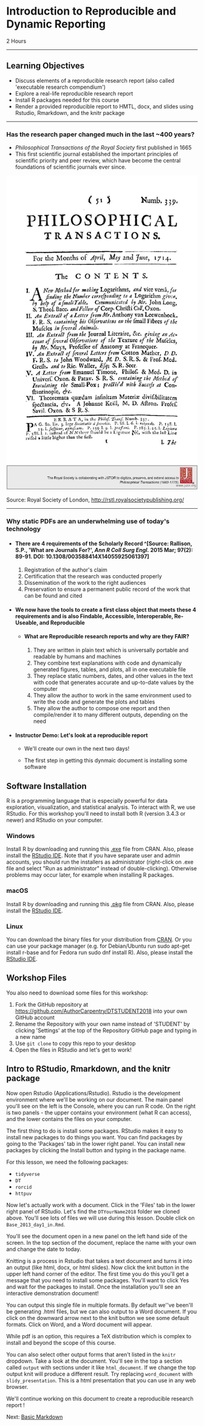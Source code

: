 #  Introduction to Reproducible and Dynamic Reporting
2 Hours

-------------------------

## Learning Objectives

* Discuss elements of a reproducible research report (also called 'executable research compendium')
* Explore a real-life reproducible research report
* Install R packages needed for this course
* Render a provided reproducible report to HMTL, docx, and slides using Rstudio, Rmarkdown, and the knitr package

----------------------------------------------------

### Has the research paper changed much in the last ~400 years?

- _Philosophical Transactions of the Royal Society_ first published in 1665
-  This first scientific journal established the important principles of scientific priority and peer review, which have become the central foundations of scientific journals ever since.

![Transactions of the Royal Society, 1714](img/transactions2.jpg)

Source: Royal Society of London, <http://rstl.royalsocietypublishing.org/>

*****

### Why static PDFs are an underwhelming use of today's technology

- #### There are 4 requirements of the Scholarly Record ^[Source: Rallison, S.P., 'What are Journals For?', _Ann R Coll Surg Engl._ 2015 Mar; 97(2): 89-91. DOI: 10.1308/003588414X14055925061397]

    1. Registration of the author's claim
    2. Certification that the research was conducted properly
    3. Dissemination of the work to the right audiences
    4. Preservation to ensure a permanent public record of the work that can be found and cited


- #### We now have the tools to create a first class object that meets these 4 requirements and is also **Findable, Accessible, Interoperable, Re-Useable, and Reproducible** 

    - #### What are Reproducible research reports and why are they **FAIR**?

        1. They are written in plain text which is universally portable and readable by humans and machines
        1. They combine text explanations with code and dynamically generated figures, tables, and plots, all in one executable file
        1. They replace static numbers, dates, and other values in the text with code that generates accurate and up-to-date values by the computer
        1. They allow the author to work in the same environment used to write the code and generate the plots and tables
        1. They allow the author to compose one report and then compile/render it to many different outputs, depending on the need



- #### Instructor Demo: Let's look at a reproducible report 

    - We'll create our own in the next two days!

    - The first step in getting this dynmaic document is installing some software

## Software Installation

R is a programming language that is especially powerful for data exploration,
visualization, and statistical analysis. To interact with R, we use RStudio.
For this workshop you'll need to install both R (version 3.4.3 or newer) and
RStudio on your computer.  

### Windows
Install R by downloading and running this
[.exe](https://cran.r-project.org/bin/windows/base/release.htm) file from CRAN. 
Also, please install the [RStudio
IDE](https://www.rstudio.com/products/rstudio/download/#download). 
Note that if you have separate user and admin accounts, you should run the 
installers as administrator (right-click on .exe file and select "Run as administrator" 
instead of double-clicking). Otherwise problems may occur later, for example when installing R packages.

### macOS
Install R by downloading and running this
[.pkg](https://cran.r-project.org/bin/macosx/R-latest.pkg) file from CRAN. Also, 
please install the [RStudio
IDE](https://www.rstudio.com/products/rstudio/download/#download).

### Linux
You can download the binary files for your distribution from
[CRAN](https://cran.r-project.org/index.html). Or you can use your package 
manager (e.g. for Debian/Ubuntu run sudo apt-get install r-base and for 
Fedora run sudo dnf install R). Also, please install the [RStudio
IDE](https://www.rstudio.com/products/rstudio/download/#download).


## Workshop Files

You also need to download some files for this workshop:

1. Fork the GitHub repository at <https://github.com/AuthorCarpentry/DTSTUDENT2018> into your own GitHub account
2. Rename the Repository with your own name instead of 'STUDENT' by clicking 'Settings' at the top of the Repository GitHub page and typing in a new name
2. Use `git clone` to copy this repo to your desktop
3. Open the files in RStudio and let's get to work!


## Intro to RStudio, Rmarkdown, and the knitr package

Now open Rstudio (Applications/Rstudio).  Rstudio is the development
environment where we'll be working on our document.  The main panel you'll see
on the left is the Console, where you can run R code.  On the right is two
panels - the upper contains your environment (what R can access), and the lower
contains the files on your computer.  

The first thing to do is install some packages.  RStudio makes it easy to
install new packages to do things you want.  You can find packages by going to
the 'Packages' tab in the lower right panel.  You can install new packages by
clicking the Install button and typing in the package name.  

For this lesson, we need the following packages:

- `tidyverse`
- `DT`
- `rorcid`
- `httpuv`

Now let's actually work with a document.  Click in the 'Files' tab in the lower
right panel of RStudio.  Let's find the `DTYourName2018` folder we cloned above.   You'll see
lots of files we will use during this lesson.  Double click on
`Base_2013_day1_in.Rmd`.  

You'll see the document open in a new panel on the left hand side of the
screen.  In the top section of the document, replace the name with your own and change the date to today.  

Knitting is a process in Rstudio that takes a text document and turns it into
an output (like html, docx, or html slides).  Now click the knit button in the upper
left hand corner of the editor.    The first
time you do this you'll get a message that you need to install some packages.
You'll want to click Yes and wait for the packages to install.  Once the
installation you'll see an interactive demonstration document!

You can output this single file in multiple formats.  By default we''ve been'll be
generating .html files, but we can also output to a Word document.  If you
click on the downward arrow next to the knit button we see some default
formats.  Click on Word, and a Word document will appear.  

While pdf is an option, this requires a TeX distribution which is complex to
install and beyond the scope of  this course.

You can also select other output forms that aren't listed in the `knitr`
dropdown.  Take a look at the document.  You'll see in the top a section called
`output` with sections under it like `html_document`.  If we change the top
output knit will produce a different result.  Try replacing `word_document`
with `slidy_presentation`.  This is a html presentation that you can use in 
any web browser.

We'll continue working on this document to create a reproducible research report !

Next: [Basic Markdown](02-markdown.html)
